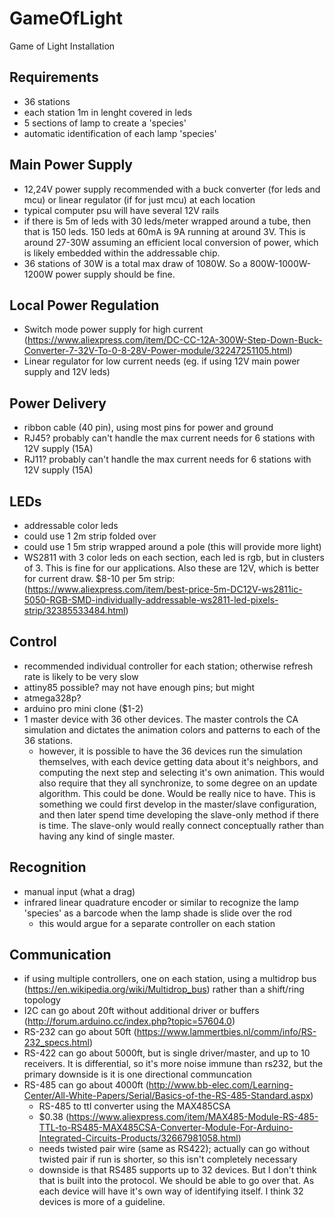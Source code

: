 # GameOfLight
Game of Light Installation


## Requirements
- 36 stations
- each station 1m in lenght covered in leds
- 5 sections of lamp to create a 'species'
- automatic identification of each lamp 'species'

## Main Power Supply
- 12,24V power supply recommended with a buck converter (for leds and mcu) or linear regulator (if for just mcu) at each location
- typical computer psu will have several 12V rails
- if there is 5m of leds with 30 leds/meter wrapped around a tube, then that is 150 leds. 150 leds at 60mA is 9A running at around 3V. This is around 27-30W assuming an efficient local conversion of power, which is likely embedded within the addressable chip.
- 36 stations of 30W is a total max draw of 1080W. So a 800W-1000W-1200W power supply should be fine.

## Local Power Regulation
- Switch mode power supply for high current (https://www.aliexpress.com/item/DC-CC-12A-300W-Step-Down-Buck-Converter-7-32V-To-0-8-28V-Power-module/32247251105.html)
- Linear regulator for low current needs (eg. if using 12V main power supply and 12V leds)

## Power Delivery
- ribbon cable (40 pin), using most pins for power and ground
- RJ45? probably can't handle the max current needs for 6 stations with 12V supply (15A)
- RJ11? probably can't handle the max current needs for 6 stations with 12V supply (15A)

## LEDs
- addressable color leds
- could use 1 2m strip folded over
- could use 1 5m strip wrapped around a pole (this will provide more light)
- WS2811 with 3 color leds on each section, each led is rgb, but in clusters of 3. This is fine for our applications. Also these are 12V, which is better for current draw. $8-10 per 5m strip: (https://www.aliexpress.com/item/best-price-5m-DC12V-ws2811ic-5050-RGB-SMD-individually-addressable-ws2811-led-pixels-strip/32385533484.html)

## Control
- recommended individual controller for each station; otherwise refresh rate is likely to be very slow
- attiny85 possible? may not have enough pins; but might
- atmega328p?
- arduino pro mini clone ($1-2)
- 1 master device with 36 other devices. The master controls the CA simulation and dictates the animation colors and patterns to each of the 36 stations.
    - however, it is possible to have the 36 devices run the simulation themselves, with each device getting data about it's neighbors, and computing the next step and selecting it's own animation. This would also require that they all synchronize, to some degree on an update algorithm. This could be done. Would be really nice to have. This is something we could first develop in the master/slave configuration, and then later spend time developing the slave-only method if there is time. The slave-only would really connect conceptually rather than having any kind of single master.

## Recognition
- manual input (what a drag)
- infrared linear quadrature encoder or similar to recognize the lamp 'species' as a barcode when the lamp shade is slide over the rod
    - this would argue for a separate controller on each station

## Communication
- if using multiple controllers, one on each station, using a multidrop bus (https://en.wikipedia.org/wiki/Multidrop_bus) rather than a shift/ring topology
- I2C can go about 20ft without additional driver or buffers (http://forum.arduino.cc/index.php?topic=57604.0)
- RS-232 can go about 50ft (https://www.lammertbies.nl/comm/info/RS-232_specs.html)
- RS-422 can go about 5000ft, but is single driver/master, and up to 10 receivers. It is differential, so it's more noise immune than rs232, but the primary downside is it is one directional communcation
- RS-485 can go about 4000ft (http://www.bb-elec.com/Learning-Center/All-White-Papers/Serial/Basics-of-the-RS-485-Standard.aspx)
    - RS-485 to ttl converter using the MAX485CSA
    - $0.38 (https://www.aliexpress.com/item/MAX485-Module-RS-485-TTL-to-RS485-MAX485CSA-Converter-Module-For-Arduino-Integrated-Circuits-Products/32667981058.html)
    - needs twisted pair wire (same as RS422); actually can go without twisted pair if run is shorter, so this isn't completely necessary
    - downside is that RS485 supports up to 32 devices. But I don't think that is built into the protocol. We should be able to go over that. As each device will have it's own way of identifying itself. I think 32 devices is more of a guideline.
